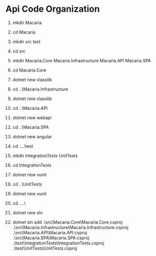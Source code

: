 # Api Code Organization

1. mkdir Macaria

2. cd Macaria

3. mkdir src test

3. cd src

4. mkdir Macaria.Core Macaria.Infrastructure Macaria.API Macaria.SPA

5. cd Macaria.Core

5. dotnet new classlib

6. cd ..\Macaria.Infrastructure

7. dotnet new classlib

8. cd ..\Macaria.API

9. dotnet new webapi

10. cd ..\Macaria.SPA

11. dotnet new angular

12. cd ..\..\test

13. mkdir IntegrationTests UnitTests

14. cd IntegrationTests 

15. dotnet new xunit

16. cd ..\UnitTests

17. dotnet new xunit

18. cd ..\..\

19. dotnet new sln

20. dotnet sln add .\src\Macaria.Core\Macaria.Core.csproj .\src\Macaria.Infrastructure\Macaria.Infrastructure.csproj .\src\Macaria.API\Macaria.API.csproj .\src\Macaria.SPA\Macaria.SPA.csproj .\test\IntegrationTests\IntegrationTests.csproj .\test\UnitTests\UnitTests.csproj
